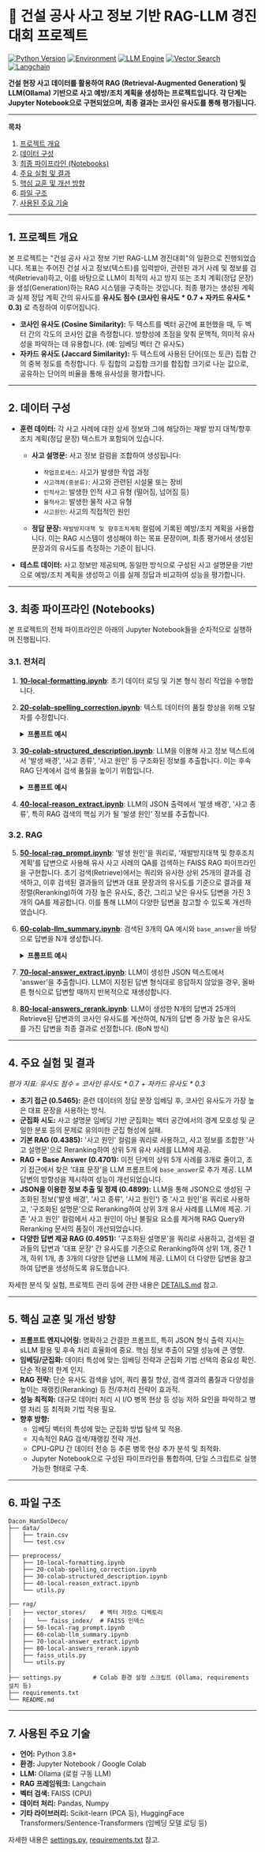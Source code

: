# 🚧 건설 공사 사고 정보 기반 RAG-LLM 경진대회 프로젝트

[![Python Version](https://img.shields.io/badge/python-3.8+-blue.svg)](https://www.python.org/)
[![Environment](https://img.shields.io/badge/Environment-Jupyter/Colab-orange.svg)](https://colab.research.google.com/)
[![LLM Engine](https://img.shields.io/badge/LLM-Ollama-lightgrey.svg)](https://ollama.com)
[![Vector Search](https://img.shields.io/badge/Search-FAISS-blueviolet.svg)](https://github.com/facebookresearch/faiss)
[![Langchain](https://img.shields.io/badge/Framework-Langchain-yellowgreen.svg)](https://python.langchain.com/)

**건설 현장 사고 데이터를 활용하여 RAG (Retrieval-Augmented Generation) 및 LLM(Ollama) 기반으로 사고 예방/조치 계획을 생성하는 프로젝트입니다. 각 단계는 Jupyter Notebook으로 구현되었으며, 최종 결과는 코사인 유사도를 통해 평가됩니다.**

---

**목차**
1.  [프로젝트 개요](#1-프로젝트-개요)
2.  [데이터 구성](#2-데이터-구성)
3.  [최종 파이프라인 (Notebooks)](#3-최종-파이프라인-notebooks)
4.  [주요 실험 및 결과](#4-주요-실험-및-결과)
5.  [핵심 교훈 및 개선 방향](#5-핵심-교훈-및-개선-방향)
6.  [파일 구조](#6-파일-구조)
7.  [사용된 주요 기술](#7-사용된-주요-기술)

---

## 1. 프로젝트 개요

본 프로젝트는 "건설 공사 사고 정보 기반 RAG-LLM 경진대회"의 일환으로 진행되었습니다. 목표는 주어진 건설 사고 정보(텍스트)를 입력받아, 관련된 과거 사례 및 정보를 검색(Retrieval)하고, 이를 바탕으로 LLM이 최적의 사고 방지 또는 조치 계획(정답 문장)을 생성(Generation)하는 RAG 시스템을 구축하는 것입니다. 최종 평가는 생성된 계획과 실제 정답 계획 간의 유사도를 **유사도 점수 (코사인 유사도 * 0.7 + 자카드 유사도 * 0.3)** 로 측정하여 이루어집니다.

*   **코사인 유사도 (Cosine Similarity):** 두 텍스트를 벡터 공간에 표현했을 때, 두 벡터 간의 각도의 코사인 값을 측정합니다. 방향성에 초점을 맞춰 문맥적, 의미적 유사성을 파악하는 데 유용합니다. (예: 임베딩 벡터 간 유사도)
*   **자카드 유사도 (Jaccard Similarity):** 두 텍스트에 사용된 단어(또는 토큰) 집합 간의 중복 정도를 측정합니다. 두 집합의 교집합 크기를 합집합 크기로 나눈 값으로, 공유하는 단어의 비율을 통해 유사성을 평가합니다.

---

## 2. 데이터 구성

*   **훈련 데이터:** 각 사고 사례에 대한 상세 정보와 그에 해당하는 재발 방지 대책/향후 조치 계획(정답 문장) 텍스트가 포함되어 있습니다.

    *   **사고 설명문:** 사고 정보 컬럼을 조합하여 생성됩니다:
        *   `작업프로세스`: 사고가 발생한 작업 과정
        *   `사고객체(중분류)`: 사고와 관련된 시설물 또는 장비
        *   `인적사고`: 발생한 인적 사고 유형 (떨어짐, 넘어짐 등)
        *   `물적사고`: 발생한 물적 사고 유형
        *   `사고원인`: 사고의 직접적인 원인

    *   **정답 문장:** `재발방지대책 및 향후조치계획` 컬럼에 기록된 예방/조치 계획을 사용합니다. 이는 RAG 시스템이 생성해야 하는 목표 문장이며, 최종 평가에서 생성된 문장과의 유사도를 측정하는 기준이 됩니다.

*   **테스트 데이터:** 사고 정보만 제공되며, 동일한 방식으로 구성된 사고 설명문을 기반으로 예방/조치 계획을 생성하고 이를 실제 정답과 비교하여 성능을 평가합니다.

---

## 3. 최종 파이프라인 (Notebooks)

본 프로젝트의 전체 파이프라인은 아래의 Jupyter Notebook들을 순차적으로 실행하며 진행됩니다.

### 3.1. 전처리

1.  **[10-local-formatting.ipynb](https://github.com/j8n17/Dacon_HanSolDeco/blob/main/preprocess/10-local-formatting.ipynb)**: 초기 데이터 로딩 및 기본 형식 정리 작업을 수행합니다.
2.  **[20-colab-spelling_correction.ipynb](https://github.com/j8n17/Dacon_HanSolDeco/blob/main/preprocess/20-colab-spelling_correction.ipynb)**: 텍스트 데이터의 품질 향상을 위해 오탈자를 수정합니다.
    <details>
    <summary><b>프롬프트 예시</b></summary>

    ```
    당신은 맞춤법 수정 전문가입니다. 제공될 문장의 맞춤법을 수정하되, 형식을 유지하고 추가적인 정보를 생성하지 마세요.
    문장: "넘어짐 사고 (사고자가 보행로가 아닌 콘크리트 L형 측구 양생을 위해 덮어둔 천막위를 걷다가 집수정(맨홀) 개구부를 밝아 실족하여 상해 발생)"
    수정: 
    ```

    **LLM 답변**

    ```
    넘어짐 사고(사고자는 보행로가 아닌 콘크리트 L형 측구 양생을 위해 덮어둔 천막 위를 걷다가 집수정(맨홀) 개구부를 밟아 실족하여 상해 발생)
    ```
    </details>

3.  **[30-colab-structured_description.ipynb](https://github.com/j8n17/Dacon_HanSolDeco/blob/main/preprocess/30-colab-structured_description.ipynb)**: LLM을 이용해 사고 정보 텍스트에서 '발생 배경', '사고 종류', '사고 원인' 등 구조화된 정보를 추출합니다. 이는 후속 RAG 단계에서 검색 품질을 높이기 위함입니다.
    <details>
    <summary><b>프롬프트 예시</b></summary>
    
    ```
    한국 건설 공사 안전 사고 관련 문장을 언어 모델에 사용하기 위해 전처리하려 합니다.
    사고가 발생한 배경과 핵심적인 피해 내용, 사고 원인을 도출하고, "발생 배경, 사고 종류, 사고 원인"을 json 형식으로 핵심적인 내용만 간결히 정리해주세요.
    추가적인 정보를 임의로 추론하거나 생성하지 말고, 원문에 주어진 정보만을 반영하세요.
    제공될 문장은 [문장: "사고 종류 (사고 설명 또는 원인)"] 형식으로 제공됩니다.
    문장: "설치작업 중 넘어짐 사고 (크레인 이용 작업 중 줄걸이에 작업자 생명줄이 걸려 중심을 잃고 인접 시스템 동바리 자재에 부딪혀 부상)"
    ```

    **LLM 답변**

    ````
    ```json
    {   
        "발생 배경": "크레인 이용 작업 중",
        "사고 종류": "넘어짐 사고 (줄걸이)",
        "사고 원인": "줄걸이에 작업자 생명줄이 걸려 중심을 잃고 인접 시스템 동바리 자재에 부딪힘"
    }
    ```
    ````
    </details>
4.  **[40-local-reason_extract.ipynb](https://github.com/j8n17/Dacon_HanSolDeco/blob/main/preprocess/40-local-reason_extract.ipynb)**: LLM의 JSON 출력에서 '발생 배경', '사고 종류', 특히 RAG 검색의 핵심 키가 될 '발생 원인' 정보를 추출합니다.

### 3.2. RAG

5.  **[50-local-rag_prompt.ipynb](https://github.com/j8n17/Dacon_HanSolDeco/blob/main/rag/50-local-rag_prompt.ipynb)**: '발생 원인'을 쿼리로, '재발방지대책 및 향후조치계획'를 답변으로 사용해 유사 사고 사례의 QA를 검색하는 FAISS RAG 파이프라인을 구현합니다. 초기 검색(Retrieve)에서는 쿼리와 유사한 상위 25개의 결과를 검색하고, 이후 검색된 결과들의 답변과 대표 문장과의 유사도를 기준으로 결과를 재정렬(Reranking)하여 가장 높은 유사도, 중간, 그리고 낮은 유사도 답변을 가진 3개의 QA를 제공합니다. 이를 통해 LLM이 다양한 답변을 참고할 수 있도록 개선하였습니다.

6.  **[60-colab-llm_summary.ipynb](https://github.com/j8n17/Dacon_HanSolDeco/blob/main/rag/60-colab-llm_summary.ipynb)**: 검색된 3개의 QA 예시와 `base_answer`을 바탕으로 답변을 N개 생성합니다.
    <details>
    <summary><b>프롬프트 예시</b></summary>

    ````
    아래의 모범 답안 예시를 참고해 answer을 작성해주세요. 각각의 answer은 모두 question과 base_answer을 반영해 만든 결과입니다. 결과는 ""user_question""만 json으로 출력해주세요.
    ```json
    {
    ""base_answer"": ""작업전 안전교육 강화 및 작업장 위험요소 점검을 통한 재발 방지와 안전관리 교육 철저를 통한 향후 조치 계획.""
    ""examples"": [
        {
        ""question"": ""발생 배경: 절단 작업 중, 사고 종류: 기계 사용 부주의로 인한 절단, 베임 사고, 사고 원인: 기계 사용 부주의"",
        ""answer"": ""장비 점검 및 작업자 안전교육 실시.""
        },
        {
        ""question"": ""발생 배경: 설치작업 중, 사고 종류: 보강토 옹벽 관련 절단, 베임 사고, 사고 원인: 자재 절단 작업 시 절단부로부터 작업자 이격 미흡, 안전 장비(베임 방지 장갑) 미착용"",
        ""answer"": ""절단작업 시 안전장갑 지급과 근로자 안전교육 실시를 통한 재발 방지 대책 마련.""
        },
        {
        ""question"": ""발생 배경: 절단 작업 중, 사고 종류: 공구류 관련 절단, 베임 사고, 사고 원인: 공구 사용 중 작업자 부주의"",
        ""answer"": ""공구사용 전 주의사항 고지 및 공구사용 숙련자 배치와 함께 건설현장 재해예방을 위한 안전관리 철저 지시.""
        }
    ]
    }
    ```
    ```json
    {
    ""user_question"": {
        ""question"": ""발생 배경: 절단 작업 중 각도 절단기 이용, 사고 종류: 각도 절단기 관련 베임 사고, 사고 원인: 방호덮개 하락 지연으로 인한 재해자 손상"",
        ""answer"": """"
    }
    }
    ```
    ````

    **LLM 답변**

    ````
    ```json
    {
    ""user_question"": {
        ""question"": ""발생 배경: 절단 작업 중 각도 절단기 이용, 사고 종류: 각도 절단기 관련 베임 사고, 사고 원인: 방호덮개 하락 지연으로 인한 재해자 손상"",
        ""answer"": ""각도절단기 안전 점검 강화 및 작업자 교육 실시, 방호덮개 작동 상태 확인 철저, 재해 발생 시 응급처치 교육 실시를 통한 향후 조치 계획.""
        }
    }
    ```
    ````
7.  **[70-local-answer_extract.ipynb](https://github.com/j8n17/Dacon_HanSolDeco/blob/main/rag/70-local-answer_extract.ipynb)**: LLM이 생성한 JSON 텍스트에서 'answer'을 추출합니다. LLM이 지정된 답변 형식대로 응답하지 않았을 경우, 올바른 형식으로 답변할 때까지 반복적으로 재생성합니다.
8.  **[80-local-answers_rerank.ipynb](https://github.com/j8n17/Dacon_HanSolDeco/blob/main/rag/80-local-answers_rerank.ipynb)**: LLM이 생성한 N개의 답변과 25개의 Retrieve된 답변과의 코사인 유사도를 계산하여, N개의 답변 중 가장 높은 유사도를 가진 답변을 최종 결과로 선정합니다. (BoN 방식)

---

## 4. 주요 실험 및 결과

*평가 지표: 유사도 점수 = 코사인 유사도 * 0.7 + 자카드 유사도 * 0.3*

*   **초기 접근 (0.5465):** 훈련 데이터의 정답 문장 임베딩 후, 코사인 유사도가 가장 높은 대표 문장을 사용하는 방식.
*   **군집화 시도:** 사고 설명문 임베딩 기반 군집화는 벡터 공간에서의 경계 모호성 및 균일한 분포 등의 문제로 유의미한 군집 형성에 실패.
*   **기본 RAG (0.4385):** '사고 원인' 컬럼을 쿼리로 사용하고, 사고 정보를 조합한 '사고 설명문'으로 Reranking하여 상위 5개 유사 사례를 LLM에 제공.
*   **RAG + Base Answer (0.4701):** 이전 단계의 상위 5개 사례를 3개로 줄이고, 초기 접근에서 찾은 '대표 문장'을 LLM 프롬프트에 `base_answer`로 추가 제공. LLM 답변의 방향성을 제시하여 성능이 개선되었습니다.
*   **JSON을 이용한 정보 추출 및 정제 (0.4899):** LLM을 통해 JSON으로 생성된 구조화된 정보('발생 배경', '사고 종류', '사고 원인') 중 '사고 원인'을 쿼리로 사용하고, '구조화된 설명문'으로 Reranking하여 상위 3개 유사 사례를 LLM에 제공. 기존 '사고 원인' 컬럼에서 사고 원인이 아닌 불필요 요소를 제거해 RAG Query와 Reranking 문서의 품질이 개선되었습니다.
*   **다양한 답변 제공 RAG (0.4951):** '구조화된 설명문'을 쿼리로 사용하고, 검색된 결과들의 답변과 '대표 문장' 간 유사도를 기준으로 Reranking하여 상위 1개, 중간 1개, 하위 1개, 총 3개의 다양한 답변을 LLM에 제공. LLM이 더 다양한 답변을 참고하여 답변을 생성하도록 유도했습니다.

자세한 분석 및 실험, 프로젝트 관리 등에 관한 내용은 [DETAILS.md](https://github.com/j8n17/Dacon_HanSolDeco/blob/main/DETAILS.md) 참고.

---

## 5. 핵심 교훈 및 개선 방향

*   **프롬프트 엔지니어링:** 명확하고 간결한 프롬프트, 특히 JSON 형식 출력 지시는 sLLM 활용 및 후속 처리 효율화에 중요. 핵심 정보 추출이 모델 성능에 큰 영향.
*   **임베딩/군집화:** 데이터 특성에 맞는 임베딩 전략과 군집화 기법 선택의 중요성 확인. 단순 적용의 한계 인지.
*   **RAG 전략:** 단순 유사도 검색을 넘어, 쿼리 품질 향상, 검색 결과의 품질과 다양성을 높이는 재랭킹(Reranking) 등 전/후처리 전략이 효과적.
*   **성능 최적화:** 대규모 데이터 처리 시 I/O 병목 현상 등 성능 저하 요인을 파악하고 병렬 처리 등 최적화 기법 적용 필요.
*   **향후 방향:**
    *   임베딩 벡터의 특성에 맞는 군집화 방법 탐색 및 적용.
    *   지속적인 RAG 검색/재랭킹 전략 개선.
    *   CPU-GPU 간 데이터 전송 등 추론 병목 현상 추가 분석 및 최적화.
    *   Jupyter Notebook으로 구성된 파이프라인을 통합하여, 단일 스크립트로 실행 가능한 형태로 구축.

---

## 6. 파일 구조

```
Dacon_HanSolDeco/
├── data/
│   ├── train.csv
│   └── test.csv
│
├── preprocess/
│   ├── 10-local-formatting.ipynb
│   ├── 20-colab-spelling_correction.ipynb
│   ├── 30-colab-structured_description.ipynb
│   ├── 40-local-reason_extract.ipynb
│   └── utils.py
│
├── rag/
│   ├── vector_stores/    # 벡터 저장소 디렉토리
│   │   └── faiss_index/  # FAISS 인덱스
│   ├── 50-local-rag_prompt.ipynb
│   ├── 60-colab-llm_summary.ipynb
│   ├── 70-local-answer_extract.ipynb
│   ├── 80-local-answers_rerank.ipynb
│   ├── faiss_utils.py
│   └── utils.py
│
├── settings.py         # Colab 환경 설정 스크립트 (Ollama, requirements 설치 등)
├── requirements.txt
└── README.md
```

---

## 7. 사용된 주요 기술

*   **언어:** Python 3.8+
*   **환경:** Jupyter Notebook / Google Colab
*   **LLM:** Ollama (로컬 구동 LLM)
*   **RAG 프레임워크:** Langchain
*   **벡터 검색:** FAISS (CPU)
*   **데이터 처리:** Pandas, Numpy
*   **기타 라이브러리:** Scikit-learn (PCA 등), HuggingFace Transformers/Sentence-Transformers (임베딩 모델 로딩 등)

자세한 내용은 [settings.py](https://github.com/j8n17/Dacon_HanSolDeco/blob/main/settings.py), [requirements.txt](https://github.com/j8n17/Dacon_HanSolDeco/blob/main/requirements.txt) 참고.